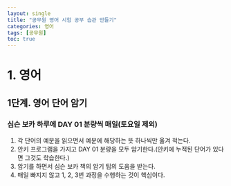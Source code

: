 ```yaml
---
layout: single
title: "공무원 영어 시험 공부 습관 만들기"
categories: 영어
tags: [공무원]
toc: true
---
```


# 1. 영어

## 1단계. 영어 단어 암기

### 심슨 보카 하루에 DAY 01 분량씩 매일(토요일 제외)
1. 각 단어의 예문을 읽으면서 예문에 해당하는 뜻 하나씩만 옮겨 적는다.
2. 안키 프로그램을 가지고 DAY 01 분량을 모두 암기한다.(안키에 누적된 단어가 있다면 그것도 학습한다.)
3. 암기를 하면서 심슨 보카 책의 암기 팁의 도움을 받는다.
4. 매일 빠지지 않고 1, 2, 3번 과정을 수행하는 것이 핵심이다.

